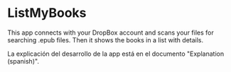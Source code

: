 # ListMyBooks
This app connects with your DropBox account and scans your files for searching .epub files.
Then it shows the books in a list with details.

La explicación del desarrollo de la app está en el documento "Explanation (spanish)".
